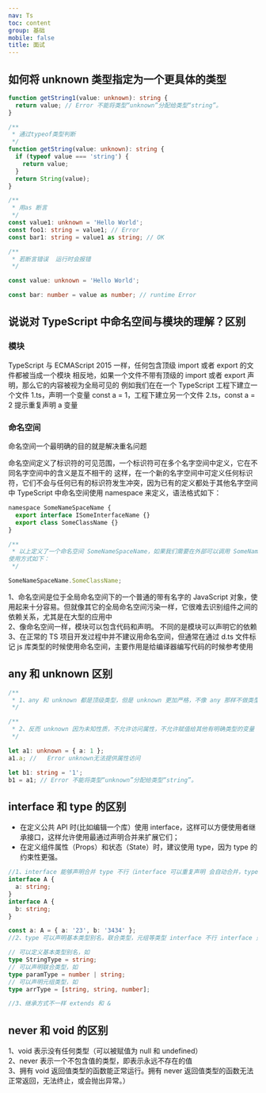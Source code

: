 ```yaml
---
nav: Ts
toc: content
group: 基础
mobile: false
title: 面试
---
```


## 如何将 unknown 类型指定为一个更具体的类型

```ts
function getString1(value: unknown): string {
  return value; // Error 不能将类型“unknown”分配给类型“string”。
}

/**
 * 通过typeof类型判断
 */
function getString(value: unknown): string {
  if (typeof value === 'string') {
    return value;
  }
  return String(value);
}

/**
 * 用as 断言
 */
const value1: unknown = 'Hello World';
const foo1: string = value1; // Error
const bar1: string = value1 as string; // OK

/**
 * 若断言错误  运行时会报错
 */

const value: unknown = 'Hello World';

const bar: number = value as number; // runtime Error
```

## 说说对 TypeScript 中命名空间与模块的理解？区别

### 模块

TypeScript 与 ECMAScript 2015 一样，任何包含顶级 import 或者 export 的文件都被当成一个模块
相反地，如果一个文件不带有顶级的 import 或者 export 声明，那么它的内容被视为全局可见的
例如我们在在一个 TypeScript 工程下建立一个文件 1.ts，声明一个变量 const a = 1，工程下建立另一个文件 2.ts，const a = 2
提示重复声明 a 变量

### 命名空间

命名空间一个最明确的目的就是解决重名问题

命名空间定义了标识符的可见范围，一个标识符可在多个名字空间中定义，它在不同名字空间中的含义是互不相干的
这样，在一个新的名字空间中可定义任何标识符，它们不会与任何已有的标识符发生冲突，因为已有的定义都处于其他名字空间中
TypeScript 中命名空间使用 namespace 来定义，语法格式如下：

```js
namespace SomeNameSpaceName {
  export interface ISomeInterfaceName {}
  export class SomeClassName {}
}

/**
 * 以上定义了一个命名空间 SomeNameSpaceName，如果我们需要在外部可以调用 SomeNameSpaceName 中的类和接口，则需要在类和接口添加 export 关键字
使用方式如下：
 */

SomeNameSpaceName.SomeClassName;

```

1、命名空间是位于全局命名空间下的一个普通的带有名字的 JavaScript 对象，使用起来十分容易。但就像其它的全局命名空间污染一样，它很难去识别组件之间的依赖关系，尤其是在大型的应用中<br/>
2、像命名空间一样，模块可以包含代码和声明。 不同的是模块可以声明它的依赖<br/>
3、在正常的 TS 项目开发过程中并不建议用命名空间，但通常在通过 d.ts 文件标记 js 库类型的时候使用命名空间，主要作用是给编译器编写代码的时候参考使用<br/>

## any 和 unknown 区别

```ts
/**
 * 1、any 和 unknown 都是顶级类型，但是 unknown 更加严格，不像 any 那样不做类型检查
 */

/**
 * 2、反而 unknown 因为未知性质，不允许访问属性，不允许赋值给其他有明确类型的变量 只能赋值给unknown和any类型
 */

let a1: unknown = { a: 1 };
a1.a; //   Error unknown无法提供属性访问

let b1: string = '1';
b1 = a1; // Error 不能将类型“unknown”分配给类型“string”。
```

## interface 和 type 的区别

- 在定义公共 API 时(比如编辑一个库）使用 interface，这样可以方便使用者继承接口，这样允许使用最通过声明合并来扩展它们；
- 在定义组件属性（Props）和状态（State）时，建议使用 type，因为 type 的约束性更强。

```ts
//1、interface 能够声明合并 type 不行（interface 可以重复声明 会自动合并，type 定义后不能重复声明）
interface A {
  a: string;
}
interface A {
  b: string;
}

const a: A = { a: '23', b: '3434' };
//2、type 可以声明基本类型别名，联合类型，元组等类型 interface 不行 interface 只能声明对象形式

// 可以定义基本类型别名，如
type StringType = string;
// 可以声明联合类型，如
type paramType = number | string;
// 可以声明元组类型，如
type arrType = [string, string, number];

//3、继承方式不一样 extends 和 &
```

## never 和 void 的区别

1、void 表示没有任何类型（可以被赋值为 null 和 undefined）<br/>
2、never 表示一个不包含值的类型，即表示永远不存在的值<br/>
3、拥有 void 返回值类型的函数能正常运行。拥有 never 返回值类型的函数无法正常返回，无法终止，或会抛出异常。）<br/>
